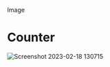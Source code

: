 Image
# Counter
![Screenshot 2023-02-18 130715](https://user-images.githubusercontent.com/89247662/219848174-4fa35b44-45e5-4234-b14c-0a42cfc12f86.png)

